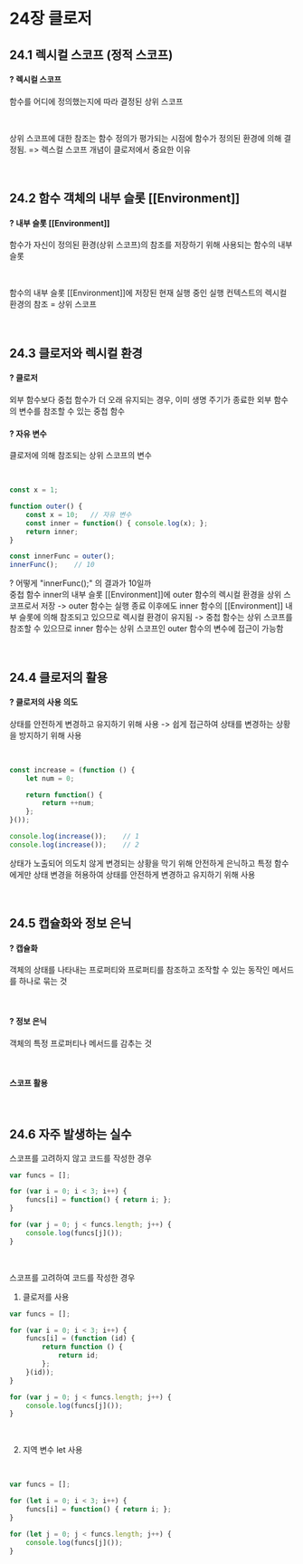 # 24장 클로저

## 24.1 렉시컬 스코프 (정적 스코프)
#### ? 렉시컬 스코프
함수를 어디에 정의했는지에 따라 결정된 상위 스코프

<br>

상위 스코프에 대한 참조는 함수 정의가 평가되는 시점에 함수가 정의된 환경에 의해 결정됨. => 렉스컬 스코프 개념이 클로저에서 중요한 이유

<br>

## 24.2 함수 객체의 내부 슬롯 [[Environment]]

#### ? 내부 슬롯 [[Environment]]
함수가 자신이 정의된 환경(상위 스코프)의 참조를 저장하기 위해 사용되는 함수의 내부 슬롯

<br>

함수의 내부 슬롯 [[Environment]]에 저장된 현재 실행 중인 실행 컨텍스트의 렉시컬 환경의 참조 = 상위 스코프 

<br>

## 24.3 클로저와 렉시컬 환경

#### ? 클로저 
외부 함수보다 중첩 함수가 더 오래 유지되는 경우, 이미 생명 주기가 종료한 외부 함수의 변수를 참조할 수 있는 중첩 함수

#### ? 자유 변수
클로저에 의해 참조되는 상위 스코프의 변수

<br>

```javascript
const x = 1;

function outer() {
    const x = 10;   // 자유 변수
    const inner = function() { console.log(x); };
    return inner;
}

const innerFunc = outer();
innerFunc();    // 10
```
? 어떻게 "innerFunc();" 의 결과가 10일까
<br>
중첩 함수 inner의 내부 슬롯 [[Environment]]에 outer 함수의 렉시컬 환경을 상위 스코프로서 저장 -> outer 함수는 실행 종료 이후에도 inner 함수의 [[Environment]] 내부 슬롯에 의해 참조되고 있으므로 렉시컬 환경이 유지됨 -> 중첩 함수는 상위 스코프를 참조할 수 있으므로 inner 함수는 상위 스코프인 outer 함수의 변수에 접근이 가능함

<br>

## 24.4 클로저의 활용

#### ? 클로저의 사용 의도
상태를 안전하게 변경하고 유지하기 위해 사용
-> 쉽게 접근하여 상태를 변경하는 상황을 방지하기 위해 사용

<br>

```javascript
const increase = (function () {
    let num = 0;

    return function() {
        return ++num;
    };
}());

console.log(increase());    // 1
console.log(increase());    // 2
```
상태가 노출되어 의도치 않게 변경되는 상황을 막기 위해 안전하게 은닉하고 특정 함수에게만 상태 변경을 허용하여 상태를 안전하게 변경하고 유지하기 위해 사용

<br>

## 24.5 캡슐화와 정보 은닉

#### ? 캡슐화
객체의 상태를 나타내는 프로퍼티와 프로퍼티를 참조하고 조작할 수 있는 동작인 메서드를 하나로 묶는 것

<br>

#### ? 정보 은닉
객체의 특정 프로퍼티나 메서드를 감추는 것

<br>

#### 스코프 활용

<br>

## 24.6 자주 발생하는 실수

스코프를 고려하지 않고 코드를 작성한 경우
<br>

```javascript
var funcs = [];

for (var i = 0; i < 3; i++) {
    funcs[i] = function() { return i; };
}

for (var j = 0; j < funcs.length; j++) {
    console.log(funcs[j]());
}
```

<br>

스코프를 고려하여 코드를 작성한 경우
<br>

1) 클로저를 사용

```javascript
var funcs = [];

for (var i = 0; i < 3; i++) {
    funcs[i] = (function (id) {
        return function () {
            return id;
        };
    }(id));
}

for (var j = 0; j < funcs.length; j++) {
    console.log(funcs[j]());
}
```

<br>

2) 지역 변수 let 사용
<br>

```javascript
var funcs = [];

for (let i = 0; i < 3; i++) {
    funcs[i] = function() { return i; };
}

for (let j = 0; j < funcs.length; j++) {
    console.log(funcs[j]());
}
```
